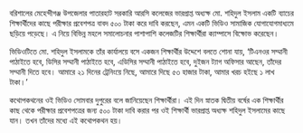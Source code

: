 বরিশালের মেহেন্দীগঞ্জ উপজেলার পাতারহাট সরকারি আরসি কলেজের ভারপ্রাপ্ত অধ্যক্ষ মো. শহিদুল ইসলাম একটি ব্যাচের শিক্ষার্থীদের কাছে পরীক্ষার প্রবেশপত্র বাবদ ৫০০ টাকা করে দাবি করছেন, এমন একটি ভিডিও সামাজিক যোগাযোগমাধ্যমে ছড়িয়ে পড়েছে। এ নিয়ে বিভিন্ন মহলে সমালোচনার পাশাপাশি কলেজটির শিক্ষার্থীরা ক্যাম্পাসে বিক্ষোভ করেছেন।

ভিডিওটিতে মো. শহিদুল ইসলামকে তাঁর কার্যালয়ে বসে একজন শিক্ষার্থীর উদ্দেশে বলতে শোনা যায়, ‘টিএনওর সম্মানী পাঠাইতে হবে, ডিসির সম্মানী পাঠাইতে হবে, এডিসির সম্মানী পাঠাইতে হবে, দুইজন ট্যাগ অফিসার আছেন, তাঁদের সম্মানী দিতে হবে। আমারে ২১ দিনের ট্রেনিংয়ে নিছে, আমারে দিছে ৫৩ হাজার টাকা, আমার খরচ হইছে ১ লাখ টাকা।’

কথোপকথনের ওই ভিডিও সোমবার দুপুরের বলে জানিয়েছেন শিক্ষার্থীরা। এই দিন স্নাতক দ্বিতীয় বর্ষের এক শিক্ষার্থীর কাছ থেকে পরীক্ষার প্রবেশপত্রের জন্য ৫০০ টাকা দাবি করার পর ওই শিক্ষার্থী ভারপ্রাপ্ত অধ্যক্ষ শহিদুল ইসলামের কাছে যান। তখন তাঁদের মধ্যে এই কথোপকথন হয়।
